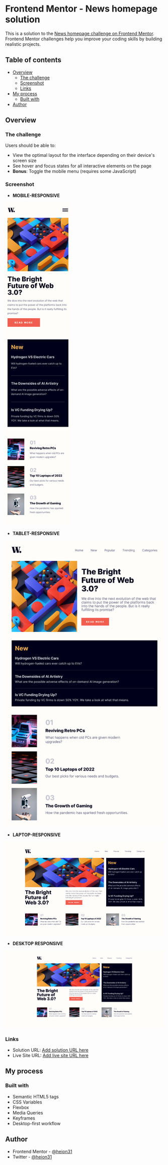 # Frontend Mentor - News homepage solution

This is a solution to the [News homepage challenge on Frontend Mentor](https://www.frontendmentor.io/challenges/news-homepage-H6SWTa1MFl). Frontend Mentor challenges help you improve your coding skills by building realistic projects. 

## Table of contents

- [Overview](#overview)
  - [The challenge](#the-challenge)
  - [Screenshot](#screenshot)
  - [Links](#links)
- [My process](#my-process)
  - [Built with](#built-with)
- [Author](#author)

## Overview

### The challenge

Users should be able to:

- View the optimal layout for the interface depending on their device's screen size
- See hover and focus states for all interactive elements on the page
- **Bonus**: Toggle the mobile menu (requires some JavaScript)

### Screenshot
- **MOBILE-RESPONSIVE**

![](./assets/screenshots/Mobile-Responsives.png)


- **TABLET-RESPONSIVE**

![](./assets/screenshots/Tablet%20-Responsives.png)


- **LAPTOP-RESPONSIVE**

![](./assets/screenshots/Laptop-Responsives.png)


- **DESKTOP RESPONSIVE**

![](./assets/screenshots/Desktop-Responsives.png)

### Links

- Solution URL: [Add solution URL here](https://www.frontendmentor.io/solutions/news-homepage-7OOsnyae5K)
- Live Site URL: [Add live site URL here](https://nimble-muffin-19391b.netlify.app/)

## My process

### Built with

- Semantic HTML5 tags
- CSS Variables
- Flexbox
- Media Queries
- Keyframes
- Desktop-first workflow

## Author

- Frontend Mentor - [@heion31](https://www.frontendmentor.io/profile/yourusername)
- Twitter - [@heion31](https://www.twitter.com/yourusername)


